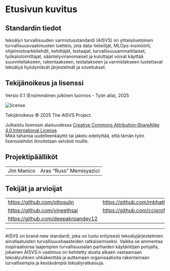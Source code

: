 # Etusivun kuvitus

## Standardin tiedot

tekoälyn turvallisuuden varmistusstandardi (AISVS) on yhteisövetoinen turvallisuusvaatimusten luettelo, jota data-tieteilijät, MLOps-insinöörit, ohjelmistoarkkitehdit, kehittäjät, testaajat, turvallisuusammattilaiset, työkalutoimittajat, sääntelyviranomaiset ja kuluttajat voivat käyttää suunnitellakseen, rakentaakseen, testatakseen ja varmistakseen luotettavat tekoälyä hyödyntävät järjestelmät ja sovellukset.

## Tekijänoikeus ja lisenssi

Versio 0.1 (Ensimmäinen julkinen luonnos - Työn alla), 2025  

![license](../images/license.png)

Tekijänoikeus © 2025 The AISVS Project.  

Julkaistu lisenssin alaisuudessa  [Creative Commons Attribution‑ShareAlike 4.0 International License](https://creativecommons.org/licenses/by-sa/4.0/).  
Mikä tahansa uudelleenkäyttö tai jakelu edellyttää, että tämän työn lisenssiehdot ilmoitetaan selvästi muille.

## Projektipäälliköt

|            |                         |
| ---------- | ----------------------- |
| Jim Manico | Aras “Russ” Memisyazici |

## Tekijät ja arvioijat

|                                    |                             |
| ---------------------------------- | --------------------------- |
| https://github.com/ottosulin       | https://github.com/mbhatt1  |
| https://github.com/vineethsai      | https://github.com/cciprofm |
| https://github.com/deepakrpandey12 |                             |

---

AISVS on brand‑new standardi, joka on luotu erityisesti tekoälyjärjestelmien ainutlaatuisten turvallisuushaasteiden ratkaisemiseksi. Vaikka se ammentaa inspiraationsa laajempien turvallisuusalan parhaiden käytäntöjen pohjalta, jokainen AISVS:n vaatimus on kehitetty alusta alkaen vastaamaan tekoälyuhkien uhkakenttää ja auttamaan organisaatioita rakentamaan turvallisempia ja kestävämpiä tekoälyratkaisuja.

